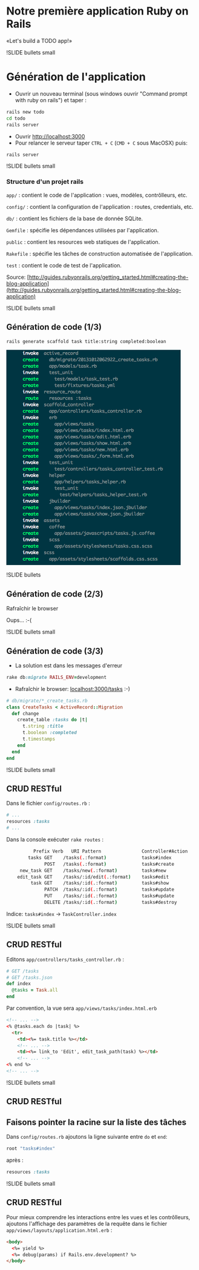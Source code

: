 
# Notre première application Ruby on Rails 
«Let's build a TODO app!»

!SLIDE bullets small
# Génération de l'application

- Ouvrir un nouveau terminal (sous windows ouvrir "Command prompt with 
ruby on rails") et taper :

```bash
rails new todo
cd todo
rails server
```

- Ouvrir [http://localhost:3000](http://localhost:3000)
- Pour relancer le serveur taper `CTRL + C` (`CMD + C` sous MacOSX) puis:

```bash
rails server
```

!SLIDE bullets small
### Structure d'un projet rails

`app/` : contient le code de l'application : vues, modèles, contrôlleurs, etc.

`config/` : contient la configuration de l'application : routes, credentials, etc.

`db/` : contient les fichiers de la base de donnée SQLite.

`Gemfile` : spécifie les dépendances utilisées par l'application.

`public` : contient les resources web statiques de l'application.

`Rakefile` : spécifie les tâches de construction automatisée de l'application.

`test` : contient le code de test de l'application.

Source: [http://guides.rubyonrails.org/getting_started.html#creating-the-blog-application](http://guides.rubyonrails.org/getting_started.html#creating-the-blog-application)

!SLIDE bullets small
## Génération de code (1/3)

```bash
rails generate scaffold task title:string completed:boolean
```

![scaffold](3-todo-app/scaffold.png)

!SLIDE bullets
## Génération de code (2/3)
Rafraîchir le browser 

Oups... :-(

!SLIDE bullets small
## Génération de code (3/3)

- La solution est dans les messages d'erreur

```ruby
rake db:migrate RAILS_ENV=development
```

- Rafraîchir le browser: [localhost:3000/tasks](localhost:3000/tasks)
  :-)

```ruby
# db/migrate/*_create_tasks.rb
class CreateTasks < ActiveRecord::Migration
  def change
    create_table :tasks do |t|
      t.string :title
      t.boolean :completed
      t.timestamps
    end
  end
end
```

!SLIDE bullets small
## CRUD RESTful

Dans le fichier `config/routes.rb` :

```ruby
# ...
resources :tasks
# ...
```

Dans la console exécuter `rake routes` :

```bash
          Prefix Verb   URI Pattern               Controller#Action
        tasks GET    /tasks(.:format)             tasks#index
              POST   /tasks(.:format)             tasks#create
     new_task GET    /tasks/new(.:format)         tasks#new
    edit_task GET    /tasks/:id/edit(.:format)    tasks#edit
         task GET    /tasks/:id(.:format)         tasks#show
              PATCH  /tasks/:id(.:format)         tasks#update
              PUT    /tasks/:id(.:format)         tasks#update
              DELETE /tasks/:id(.:format)         tasks#destroy
```

Indice: `tasks#index` → `TaskController.index`

!SLIDE bullets small
## CRUD RESTful

Editons `app/controllers/tasks_controller.rb` :

```ruby
# GET /tasks
# GET /tasks.json
def index
  @tasks = Task.all
end
```

Par convention, la vue sera `app/views/tasks/index.html.erb`

```html
<!-- ... -->
<% @tasks.each do |task| %>
  <tr>
    <td><%= task.title %></td>
    <!-- ... -->
    <td><%= link_to 'Edit', edit_task_path(task) %></td>
    <!-- ... -->
<% end %>
<!-- ... -->
```

!SLIDE bullets small
## CRUD RESTful

## Faisons pointer la racine sur la liste des tâches

Dans `config/routes.rb` ajoutons la ligne suivante entre `do` et
`end`:

```ruby
root "tasks#index"
```

après :

```ruby
resources :tasks
```

!SLIDE bullets small
## CRUD RESTful

Pour mieux comprendre les interactions entre les vues et les
contrôlleurs, ajoutons l'affichage des paramètres de la requête 
dans le fichier `app/views/layouts/application.html.erb` :

```html
<body>
  <%= yield %>
  <%= debug(params) if Rails.env.development? %>
</body>
```
